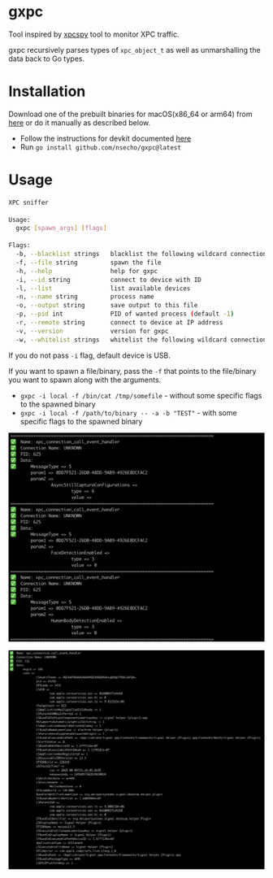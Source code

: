 # gxpc

Tool inspired by [xpcspy](https://github.com/hot3eed/xpcspy) tool to monitor XPC traffic. 

gxpc recursively parses types of `xpc_object_t` as well as unmarshalling the data back to Go types.

# Installation

Download one of the prebuilt binaries for macOS(x86_64 or arm64) from [here](https://github.com/nsecho/gxpc/releases) 
or do it manually as described below. 

* Follow the instructions for devkit documented [here](https://github.com/frida/frida-go)
* Run `go install github.com/nsecho/gxpc@latest`

# Usage

```bash
XPC sniffer

Usage:
  gxpc [spawn_args] [flags]

Flags:
  -b, --blacklist strings   blacklist the following wildcard connections
  -f, --file string         spawn the file
  -h, --help                help for gxpc
  -i, --id string           connect to device with ID
  -l, --list                list available devices
  -n, --name string         process name
  -o, --output string       save output to this file
  -p, --pid int             PID of wanted process (default -1)
  -r, --remote string       connect to device at IP address
  -v, --version             version for gxpc
  -w, --whitelist strings   whitelist the following wildcard connections
```

If you do not pass `-i` flag, default device is USB.

If you want to spawn a file/binary, pass the `-f` that points to the file/binary you want to spawn along with the arguments.

* `gxpc -i local -f /bin/cat /tmp/somefile` - without some specific flags to the spawned binary
* `gxpc -i local -f /path/to/binary -- -a -b "TEST"` - with some specific flags to the spawned binary

![Running gxpc](running.png)

![Running against Signal](running_one.png)

